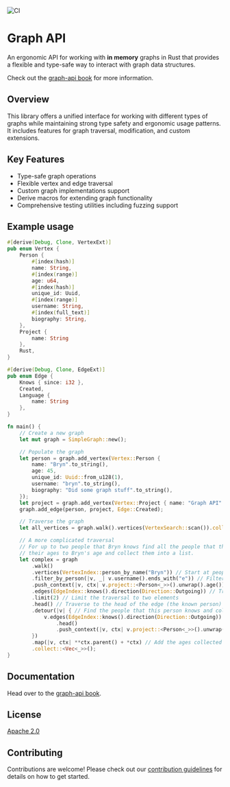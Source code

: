 ![CI](https://github.com/BrynCooke/graph-api/actions/workflows/ci.yml/badge.svg)

# Graph API

An ergonomic API for working with **in memory** graphs in Rust that provides a flexible and type-safe way to interact
with graph data
structures.

Check out the [graph-api book](https://bryncooke.github.io/graph-api/) for more information.

## Overview

This library offers a unified interface for working with different types of graphs while maintaining strong type safety
and ergonomic usage patterns. It includes features for graph traversal, modification, and custom extensions.

## Key Features

- Type-safe graph operations
- Flexible vertex and edge traversal
- Custom graph implementations support
- Derive macros for extending graph functionality
- Comprehensive testing utilities including fuzzing support

## Example usage

```rust
#[derive(Debug, Clone, VertexExt)]
pub enum Vertex {
    Person {
        #[index(hash)]
        name: String,
        #[index(range)]
        age: u64,
        #[index(hash)]
        unique_id: Uuid,
        #[index(range)]
        username: String,
        #[index(full_text)]
        biography: String,
    },
    Project {
        name: String
    },
    Rust,
}

#[derive(Debug, Clone, EdgeExt)]
pub enum Edge {
    Knows { since: i32 },
    Created,
    Language {
        name: String
    },
}

fn main() {
    // Create a new graph
    let mut graph = SimpleGraph::new();

    // Populate the graph
    let person = graph.add_vertex(Vertex::Person {
        name: "Bryn".to_string(),
        age: 45,
        unique_id: Uuid::from_u128(1),
        username: "bryn".to_string(),
        biography: "Did some graph stuff".to_string(),
    });
    let project = graph.add_vertex(Vertex::Project { name: "Graph API".to_string() });
    graph.add_edge(person, project, Edge::Created);

    // Traverse the graph
    let all_vertices = graph.walk().vertices(VertexSearch::scan()).collect::<Vec<_>>();

    // A more complicated traversal
    // For up to two people that Bryn knows find all the people that they know and add
    // their ages to Bryn's age and collect them into a list.
    let complex = graph
        .walk()
        .vertices(VertexIndex::person_by_name("Bryn")) // Start at people named Bryn
        .filter_by_person(|v, _| v.username().ends_with("e")) // Filter by username ending with e
        .push_context(|v, ctx| v.project::<Person<_>>().unwrap().age()) // Stash the age in the context
        .edges(EdgeIndex::knows().direction(Direction::Outgoing)) // Traverse to knows
        .limit(2) // Limit the traversal to two elements
        .head() // Traverse to the head of the edge (the known person) 
        .detour(|v| { // Find the people that this person knows and collect their ages
            v.edges(EdgeIndex::knows().direction(Direction::Outgoing))
                .head()
                .push_context(|v, ctx| v.project::<Person<_>>().unwrap().age())
        })
        .map(|v, ctx| **ctx.parent() + *ctx) // Add the ages collected during the traversal 
        .collect::<Vec<_>>();
}

```

## Documentation

Head over to the [graph-api book](https://bryncooke.github.io/graph-api/).

## License

[Apache 2.0](./LICENSE)

## Contributing

Contributions are welcome! Please check out our [contribution guidelines](CONTRIBUTING.md) for details on how to get
started.



